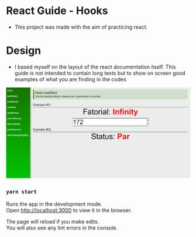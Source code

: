 # React Guide - Hooks

- This project was made with the aim of practicing react.

# Design

- I based myself on the layout of the react documentation itself. This guide is not intended to contain long texts but to show on screen good examples of what you are finding in the codes

<p align="center">
  <img src="./readme-images/reactGuide-screen.png" width="1920" title="Calculator image">
</p>

### `yarn start`

Runs the app in the development mode.\
Open [http://localhost:3000](http://localhost:3000) to view it in the browser.

The page will reload if you make edits.\
You will also see any lint errors in the console.